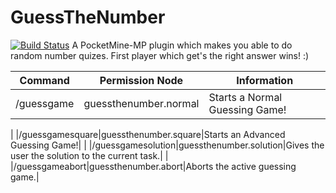 # GuessTheNumber
[![Build Status](https://travis-ci.org/SalmonGER/GuessTheNumber.svg?branch=master)](https://travis-ci.org/SalmonGER/GuessTheNumber)
A PocketMine-MP plugin which makes you able to do random number quizes. First player which get's the right answer wins! :)

| Command | Permission Node | Information |
|---------|------------|-------------|
|/guessgame|guessthenumber.normal|Starts a Normal Guessing Game!|
|
|/guessgamesquare|guessthenumber.square|Starts an Advanced Guessing Game!|
|
|/guessgamesolution|guessthenumber.solution|Gives the user the solution to the current task.|
|
|/guessgameabort|guessthenumber.abort|Aborts the active guessing game.|
